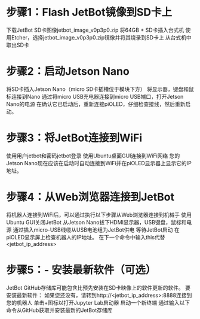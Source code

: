 # 步骤1：Flash JetBot镜像到SD卡上

下载JetBot SD卡图像jetbot_image_v0p3p0.zip
将64GB + SD卡插入台式机
使用Etcher，选择jetbot_image_v0p3p0.zip镜像并将其烧录到SD卡上
从台式机中取出SD卡

# 步骤2：启动Jetson Nano

将SD卡插入Jetson Nano（micro SD卡插槽位于模块下方）
将显示器，键盘和鼠标连接到Nano
通过将micro USB充电器连接到micro USB端口，打开Jetson Nano的电源
在确认它已启动后，重新连接piOLED，仔细检查接线，然后重新启动。

# 步骤3：将JetBot连接到WiFi

使用用户jetbot和密码jetbot登录
使用Ubuntu桌面GUI连接到WiFi网络
您的Jetson Nano现在应该在启动时自动连接到WiFi并在piOLED显示器上显示它的IP地址。

# 步骤4：从Web浏览器连接到JetBot

将机器人连接到WiFi后，可以通过执行以下步骤从Web浏览器连接到机械手
使用Ubuntu GUI关闭JetBot
从Jetson Nano拔下HDMI显示器，USB键盘，鼠标和电源
通过插入micro-USB线缆从USB电池组为JetBot供电
等待JetBot启动
在piOLED显示屏上检查机器人的IP地址。
在下一个命令中输入this代替<jetbot_ip_address>
# 步骤5：- 安装最新软件（可选）

JetBot GitHub存储库可能包含比预先安装在SD卡映像上的软件更新的软件。
要安装最新软件：
如果您还没有，请转到http://<jetbot_ip_address>:8888连接到您的机器人
单击+图标以打开Jupyter Lab启动器
启动一个新终端
通过输入以下命令从GitHub获取并安装最新的JetBot存储库

